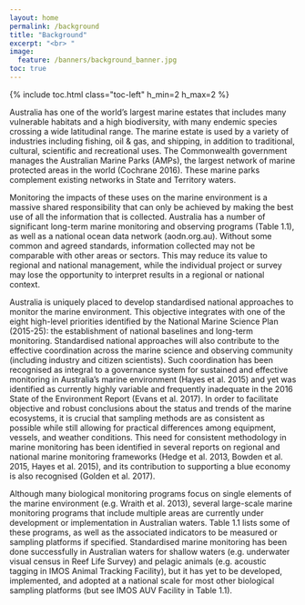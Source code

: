 ```yaml
---
layout: home
permalink: /background
title: "Background"
excerpt: "<br> "
image:
  feature: /banners/background_banner.jpg
toc: true
---
```

{% include toc.html class="toc-left" h_min=2 h_max=2 %} 

Australia has one of the world’s largest marine estates that includes many vulnerable habitats and a high biodiversity, with many endemic species crossing a wide latitudinal range. The marine estate is used by a variety of industries including fishing, oil & gas, and shipping, in addition to traditional, cultural, scientific and recreational uses. The Commonwealth government manages the Australian Marine Parks (AMPs), the largest network of marine protected areas in the world (Cochrane 2016). These marine parks complement existing networks in State and Territory waters. 

Monitoring the impacts of these uses on the marine environment is a massive shared responsibility that can only be achieved by making the best use of all the information that is collected. Australia has a number of significant long-term marine monitoring and observing programs (Table 1.1), as well as a national ocean data network (aodn.org.au). Without some common and agreed standards, information collected may not be comparable with other areas or sectors. This may reduce its value to regional and national management, while the individual project or survey may lose the opportunity to interpret results in a regional or national context.

Australia is uniquely placed to develop standardised national approaches to monitor the marine environment. This objective integrates with one of the eight high-level priorities identified by the National Marine Science Plan (2015-25): the establishment of national baselines and long-term monitoring. Standardised national approaches will also contribute to the effective coordination across the marine science and observing community (including industry and citizen scientists). Such coordination has been recognised as integral to a governance system for sustained and effective monitoring in Australia’s marine environment (Hayes et al. 2015) and yet was identified as currently highly variable and frequently inadequate in the 2016 State of the Environment Report (Evans et al. 2017). In order to facilitate objective and robust conclusions about the status and trends of the marine ecosystems, it is crucial that sampling methods are as consistent as possible while still allowing for practical differences among equipment, vessels, and weather conditions. This need for consistent methodology in marine monitoring has been identified in several reports on regional and national marine monitoring frameworks (Hedge et al. 2013, Bowden et al. 2015, Hayes et al. 2015), and its contribution to supporting a blue economy is also recognised (Golden et al. 2017). 

Although many biological monitoring programs focus on single elements of the marine environment (e.g. Wraith et al. 2013), several large-scale marine monitoring programs that include multiple areas are currently under development or implementation in Australian waters. Table 1.1 lists some of these programs, as well as the associated indicators to be measured or sampling platforms if specified. Standardised marine monitoring has been done successfully in Australian waters for shallow waters (e.g. underwater visual census in Reef Life Survey) and pelagic animals (e.g. acoustic tagging in IMOS Animal Tracking Facility), but it has yet to be developed, implemented, and adopted at a national scale for most other biological sampling platforms (but see IMOS AUV Facility in Table 1.1). 
